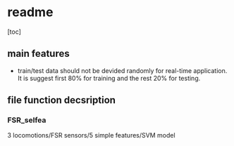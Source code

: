 # readme
[toc]
## main features
 - train/test data should not be devided randomly for real-time application. It is suggest first 80% for training and the rest 20% for testing. 
## file function decsription
### FSR_selfea
3 locomotions/FSR sensors/5 simple features/SVM model
